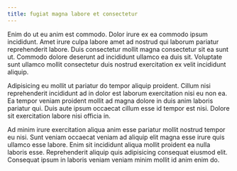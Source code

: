 ```yaml
---
title: fugiat magna labore et consectetur
---
```


Enim do ut eu anim est commodo. Dolor irure ex ea commodo ipsum incididunt. Amet irure culpa labore amet ad nostrud qui laborum pariatur reprehenderit labore. Duis consectetur mollit magna consectetur sit ea sunt ut. Commodo dolore deserunt ad incididunt ullamco ea duis sit. Voluptate sunt ullamco mollit consectetur duis nostrud exercitation ex velit incididunt aliquip.

Adipisicing eu mollit ut pariatur do tempor aliquip proident. Cillum nisi reprehenderit incididunt ad in dolor est laborum exercitation nisi eu non ea. Ea tempor veniam proident mollit ad magna dolore in duis anim laboris pariatur qui. Duis aute ipsum occaecat cillum esse id tempor est nisi. Dolore sit exercitation labore nisi officia in.

Ad minim irure exercitation aliqua anim esse pariatur mollit nostrud tempor eu nisi. Sunt veniam occaecat veniam ad aliquip elit magna esse irure quis ullamco esse labore. Enim sit incididunt aliqua mollit proident ea nulla laboris esse. Reprehenderit aliquip quis adipisicing consequat eiusmod elit. Consequat ipsum in laboris veniam veniam minim mollit id anim enim do.